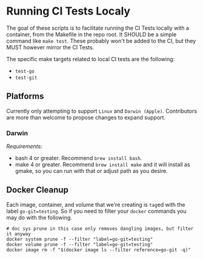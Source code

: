 # Running CI Tests Localy

The goal of these scripts is to facilitate running the CI Tests locally with a container, from the Makefile in the repo root. It SHOULD be a simple command like `make test`. These probably won't be added to the CI, but they MUST however mirror the CI Tests.

The specific make targets related to local CI tests are the following:

- `test-go`
- `test-git`

## Platforms

Currently only attempting to support `Linux` and `Darwin (Apple)`. Contributors are more than welcome to propose changes to expand support.

### Darwin

*Requirements:*

- bash 4 or greater. Recommend `brew install bash`.
- make 4 or greater. Recommend `brew install make` and it will install as gmake, so you can run with that or adjust path as you desire.

## Docker Cleanup

Each image, container, and volume that we're creating is `tag`ed with the label `go-git=testing`. So if you need to filter your `docker` commands you may do with the following.

```shell
# doc sys prune in this case only removes dangling images, but filter it anyway
docker system prune -f --filter "label=go-git=testing"
docker volume prune -f --filter "label=go-git=testing"
docker image rm -f "$(docker image ls --filter reference=go-git -q)"
```
